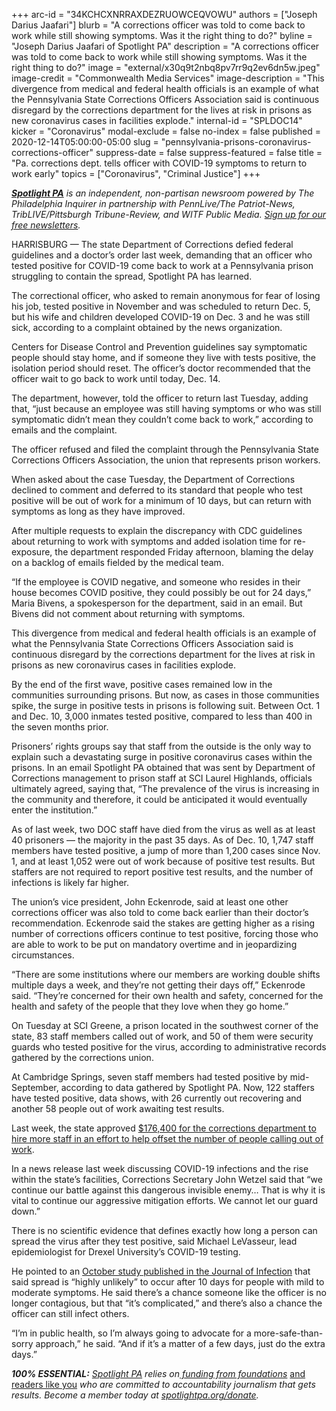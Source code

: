 +++
arc-id = "34KCHCXNRRAXDEZRUOWCEQVOWU"
authors = ["Joseph Darius Jaafari"]
blurb = "A corrections officer was told to come back to work while still showing symptoms. Was it the right thing to do?"
byline = "Joseph Darius Jaafari of Spotlight PA"
description = "A corrections officer was told to come back to work while still showing symptoms. Was it the right thing to do?"
image = "external/x30q9t2nbq8pv7rr9q2ev6dn5w.jpeg"
image-credit = "Commonwealth Media Services"
image-description = "This divergence from medical and federal health officials is an example of what the Pennsylvania State Corrections Officers Association said is continuous disregard by the corrections department for the lives at risk in prisons as new coronavirus cases in facilities explode."
internal-id = "SPLDOC14"
kicker = "Coronavirus"
modal-exclude = false
no-index = false
published = 2020-12-14T05:00:00-05:00
slug = "pennsylvania-prisons-coronavirus-corrections-officer"
suppress-date = false
suppress-featured = false
title = "Pa. corrections dept. tells officer with COVID-19 symptoms to return to work early"
topics = ["Coronavirus", "Criminal Justice"]
+++

<a href="https://www.spotlightpa.org/"><i><b>Spotlight PA</b></i></a><i> is an independent, non-partisan newsroom powered by The Philadelphia Inquirer in partnership with PennLive/The Patriot-News, TribLIVE/Pittsburgh Tribune-Review, and WITF Public Media. </i><a href="https://www.spotlightpa.org/newsletters"><i>Sign up for our free newsletters</i></a><i>.</i>

HARRISBURG — The state Department of Corrections defied federal guidelines and a doctor’s order last week, demanding that an officer who tested positive for COVID-19 come back to work at a Pennsylvania prison struggling to contain the spread, Spotlight PA has learned.

The correctional officer, who asked to remain anonymous for fear of losing his job, tested positive in November and was scheduled to return Dec. 5, but his wife and children developed COVID-19 on Dec. 3 and he was still sick, according to a complaint obtained by the news organization.

Centers for Disease Control and Prevention guidelines say symptomatic people should stay home, and if someone they live with tests positive, the isolation period should reset. The officer’s doctor recommended that the officer wait to go back to work until today, Dec. 14.

The department, however, told the officer to return last Tuesday, adding that, “just because an employee was still having symptoms or who was still symptomatic didn’t mean they couldn’t come back to work,” according to emails and the complaint.

The officer refused and filed the complaint through the Pennsylvania State Corrections Officers Association, the union that represents prison workers.

When asked about the case Tuesday, the Department of Corrections declined to comment and deferred to its standard that people who test positive will be out of work for a minimum of 10 days, but can return with symptoms as long as they have improved.

<script src="https://www.spotlightpa.org/embed.js" async></script><div data-spl-embed-version="1" data-spl-src="https://www.spotlightpa.org/embeds/newsletter/"></div>

After multiple requests to explain the discrepancy with CDC guidelines about returning to work with symptoms and added isolation time for re-exposure, the department responded Friday afternoon, blaming the delay on a backlog of emails fielded by the medical team.

“If the employee is COVID negative, and someone who resides in their house becomes COVID positive, they could possibly be out for 24 days,” Maria Bivens, a spokesperson for the department, said in an email. But Bivens did not comment about returning with symptoms.

This divergence from medical and federal health officials is an example of what the Pennsylvania State Corrections Officers Association said is continuous disregard by the corrections department for the lives at risk in prisons as new coronavirus cases in facilities explode.

By the end of the first wave, positive cases remained low in the communities surrounding prisons. But now, as cases in those communities spike, the surge in positive tests in prisons is following suit. Between Oct. 1 and Dec. 10, 3,000 inmates tested positive, compared to less than 400 in the seven months prior.

Prisoners’ rights groups say that staff from the outside is the only way to explain such a devastating surge in positive coronavirus cases within the prisons. In an email Spotlight PA obtained that was sent by Department of Corrections management to prison staff at SCI Laurel Highlands, officials ultimately agreed, saying that, “The prevalence of the virus is increasing in the community and therefore, it could be anticipated it would eventually enter the institution.”

As of last week, two DOC staff have died from the virus as well as at least 40 prisoners — the majority in the past 35 days. As of Dec. 10, 1,747 staff members have tested positive, a jump of more than 1,200 cases since Nov. 1, and at least 1,052 were out of work because of positive test results. But staffers are not required to report positive test results, and the number of infections is likely far higher.

The union’s vice president, John Eckenrode, said at least one other corrections officer was also told to come back earlier than their doctor’s recommendation. Eckenrode said the stakes are getting higher as a rising number of corrections officers continue to test positive, forcing those who are able to work to be put on mandatory overtime and in jeopardizing circumstances.

“There are some institutions where our members are working double shifts multiple days a week, and they’re not getting their days off,” Eckenrode said. “They’re concerned for their own health and safety, concerned for the health and safety of the people that they love when they go home.”

On Tuesday at SCI Greene, a prison located in the southwest corner of the state, 83 staff members called out of work, and 50 of them were security guards who tested positive for the virus, according to administrative records gathered by the corrections union.

<script src="https://www.spotlightpa.org/embed.js" async></script><div data-spl-embed-version="1" data-spl-src="https://www.spotlightpa.org/embeds/donate/?teaser_text=Spotlight%20PA%20provides%20essential%2C%20public-service%20journalism%20thanks%20to%20readers%20like%20you.%20%3Cb%3EBecome%20a%20member%20today%20with%20a%20gift%20of%20%2415%2Fmonth%20or%20more%20and%20receive%20our%20exclusive%20Pennsylvania%20tote%20bag.%3C%2Fb%3E&cta_text=YES%2C%20COUNT%20ME%20IN&eyebrow_text=BECOME%20A%20MEMBER"></div>

At Cambridge Springs, seven staff members had tested positive by mid-September, according to data gathered by Spotlight PA. Now, 122 staffers have tested positive, data shows, with 26 currently out recovering and another 58 people out of work awaiting test results.

Last week, the state approved <a href="https://web.archive.org/20201213121831/http://www.emarketplace.state.pa.us/EP_Details.aspx?id=19570">$176,400 for the corrections department to hire more staff in an effort to help offset the number of people calling out of work</a>.

In a news release last week discussing COVID-19 infections and the rise within the state’s facilities, Corrections Secretary John Wetzel said that “we continue our battle against this dangerous invisible enemy… That is why it is vital to continue our aggressive mitigation efforts. We cannot let our guard down.”

There is no scientific evidence that defines exactly how long a person can spread the virus after they test positive, said Michael LeVasseur, lead epidemiologist for Drexel University’s COVID-19 testing.

He pointed to an <a href="https://www.journalofinfection.com/article/S0163-4453(20)30651-4/fulltext">October study published in the Journal of Infection</a> that said spread is “highly unlikely” to occur after 10 days for people with mild to moderate symptoms. He said there’s a chance someone like the officer is no longer contagious, but that “it’s complicated,” and there’s also a chance the officer can still infect others.

“I’m in public health, so I’m always going to advocate for a more-safe-than-sorry approach,” he said. “And if it’s a matter of a few days, just do the extra days.”

<i><b>100% ESSENTIAL:</b></i><i> </i><a href="https://www.spotlightpa.org/"><i>Spotlight PA</i></a><i> relies on</i><a href="https://www.spotlightpa.org/support"><i> funding from foundations</i></a><i> </i><a href="https://www.spotlightpa.org/support">and readers like you</a><i> who are committed to accountability journalism that gets results. Become a member today at </i><a href="/donate?campaign=701Dn000000YgovIAC"><i>spotlightpa.org/donate</i></a><i>.</i>

